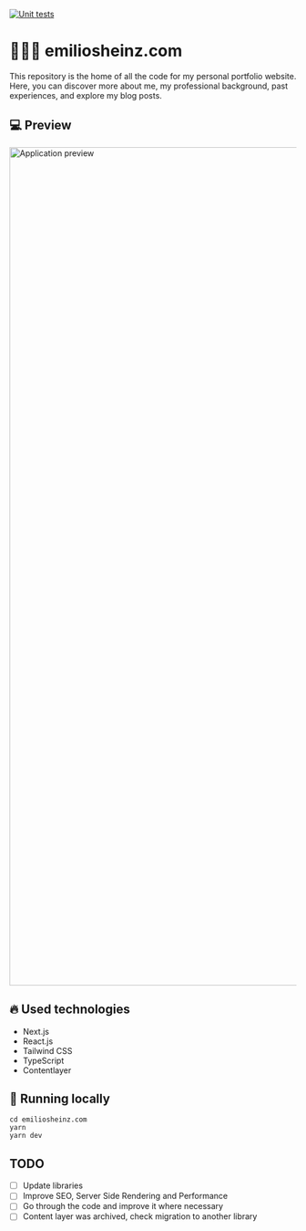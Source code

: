 [![Unit tests](https://github.com/emiliosheinz/emiliosheinz.com/actions/workflows/unit-test.yaml/badge.svg)](https://github.com/emiliosheinz/emiliosheinz.com/actions/workflows/unit-test.yaml)

# 🧙🏼‍♂️ emiliosheinz.com

This repository is the home of all the code for my personal portfolio website. Here, you can discover more about me, my professional background, past experiences, and explore my blog posts.

## :computer: Preview

<img width="1470" alt="Application preview" src="https://github.com/emiliosheinz/emiliosheinz.com/assets/103655828/6d23f93b-5257-4541-a92e-f4a1d6878c26">

## :fire: Used technologies

- Next.js
- React.js
- Tailwind CSS
- TypeScript
- Contentlayer

## :wrench: Running locally

```
cd emiliosheinz.com
yarn
yarn dev
```

## TODO 

- [ ] Update libraries
- [ ] Improve SEO, Server Side Rendering and Performance
- [ ] Go through the code and improve it where necessary
- [ ] Content layer was archived, check migration to another library
